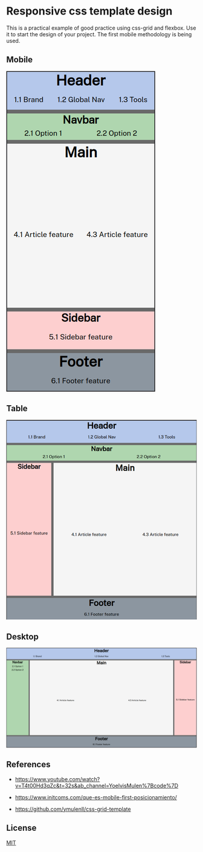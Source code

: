 # Responsive css template design

This is a practical example of good practice using css-grid and flexbox. Use it to start the design of your project. The first mobile methodology is being used.

## Mobile

<img src="./assets/mobile.png">

## Table

<img src="./assets/table.png">

## Desktop

<img src="./assets/desktop.png">

## References
- https://www.youtube.com/watch?v=T4t00Hd3qZc&t=32s&ab_channel=YoelvisMulen%7Bcode%7D

- https://www.initcoms.com/que-es-mobile-first-posicionamiento/

- https://github.com/ymulenll/css-grid-template

## License

[MIT](https://choosealicense.com/licenses/mit/)



